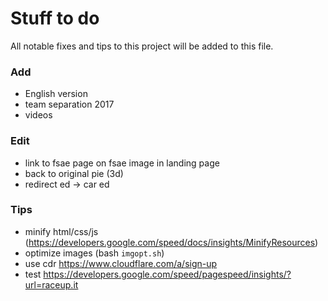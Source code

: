 # Stuff to do
All notable fixes and tips to this project will be added to this file.

### Add
- English version
- team separation 2017
- videos

### Edit
- link to fsae page on fsae image in landing page
- back to original pie (3d)
- redirect ed -> car ed

### Tips
- minify html/css/js (https://developers.google.com/speed/docs/insights/MinifyResources)
- optimize images (bash `imgopt.sh`)
- use cdr https://www.cloudflare.com/a/sign-up
- test https://developers.google.com/speed/pagespeed/insights/?url=raceup.it
